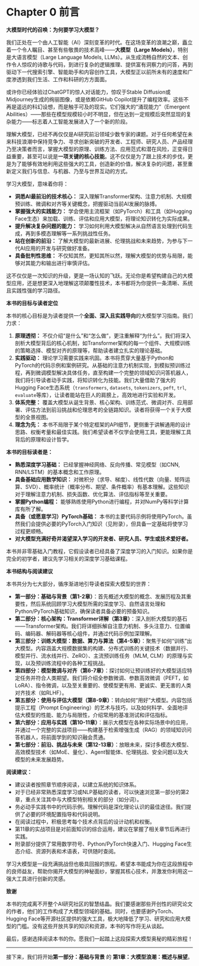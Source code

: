 # Chapter 0 前言

**大模型时代的召唤：为何要学习大模型？**

我们正处在一个由人工智能（AI）深刻变革的时代。在这场变革的浪潮之巅，矗立着一个令人瞩目、甚至有些敬畏的技术高峰——**大模型（Large Models）**，特别是大语言模型（Large Language Models, LLMs）。从生成流畅自然的文本、创作令人惊叹的诗歌与代码，到进行复杂的逻辑推理、提供富有洞察力的问答，再到驱动下一代搜索引擎、智能助手和内容创作工具，大模型正以前所未有的速度和广度渗透到我们生活、工作和科研的方方面面。

或许你已经体验过ChatGPT的惊人对话能力，惊叹于Stable Diffusion或Midjourney生成的绚丽图像，或是依赖GitHub Copilot提升了编程效率。这些不再是遥远的科幻设想，而是触手可及的现实。它们强大的“涌现能力”（Emergent Abilities）——那些在模型规模较小时不明显，但在达到一定规模后突然显现的复杂能力——标志着人工智能发展进入了一个新的阶段。

理解大模型，已经不再仅仅是AI研究前沿领域少数专家的课题。对于任何希望在未来科技浪潮中保持竞争力、寻求创新突破的开发者、工程师、研究人员、产品经理乃至决策者而言，掌握大模型的原理、训练方法、应用范式和潜在风险，正变得日益重要，甚至可以说是**一项关键的核心技能**。这不仅仅是为了跟上技术的步伐，更是为了能够有效地利用这些强大的工具，创造新的价值，解决复杂的问题，甚至重新定义我们与信息、与机器、乃至与世界互动的方式。

学习大模型，意味着你将：

* **洞悉AI最前沿的技术核心：** 深入理解Transformer架构、注意力机制、大规模预训练、微调和对齐等关键概念，把握驱动当前AI发展的脉搏。
* **掌握强大的实践能力：** 学会使用主流框架（如PyTorch）和工具（如Hugging Face生态）来加载、训练、评估和应用大模型，将理论知识转化为实际成果。
* **提升解决复杂问题的能力：** 学习如何利用大模型解决从自然语言处理到代码生成，再到多模态理解等一系列挑战性任务。
* **站在创新的前沿：** 了解大模型的最新进展、伦理挑战和未来趋势，为参与下一代AI应用的开发与研究做好准备。
* **具备批判性思维：** 不仅知其然，更知其所以然，理解大模型的优势与局限，能够对其能力和输出进行审慎评估。

这不仅仅是一次知识的升级，更是一场认知的飞跃。无论你是希望构建自己的大模型应用，还是想更深入地理解这项颠覆性技术，本书都将为你提供一条清晰、系统且实践性强的学习路径。

**本书的目标与读者定位**

本书的核心目标是为读者提供一个**全面、深入且实践导向**的大模型学习指南。我们力求：

1. **原理透彻：** 不仅介绍“是什么”和“怎么做”，更注重解释“为什么”。我们将深入剖析大模型背后的核心机制，如Transformer架构的每一个组件、大规模训练的策略选择、模型对齐的原理等，帮助读者建立扎实的理论基础。
2. **实践驱动：** 理论学习需要实践来巩固。本书将贯穿大量基于Python和PyTorch的代码示例和案例研究。从基础的注意力机制实现，到模拟预训练过程，再到微调模型解决具体任务，直至构建一个完整的领域知识问答机器人，我们将引导读者动手实践，将知识转化为技能。我们大量借助了强大的Hugging Face生态系统（`transformers`, `datasets`, `tokenizers`, `peft`, `trl`, `evaluate`等库），让读者能站在巨人的肩膀上，高效地进行实验和开发。
3. **体系完整：** 覆盖大模型从诞生背景、核心架构、训练范式、微调对齐、应用部署、评估方法到前沿挑战和伦理思考的全链路知识。读者将获得一个关于大模型的全景视图。
4. **理念为先：** 本书不局限于某个特定框架的API细节，更侧重于讲解通用的设计思路、权衡考量和最佳实践。我们希望读者不仅学会使用工具，更能理解工具背后的原理和设计哲学。

**本书的目标读者是：**

* **熟悉深度学习基础：** 已经掌握神经网络、反向传播、常见模型（如CNN, RNN/LSTM）的基本概念和工作原理。
* **具备基础应用数学知识：** 对微积分（求导、梯度）、线性代数（向量、矩阵运算、SVD）、概率统计（概率分布、期望、条件概率）有基本理解。这些知识对于理解注意力机制、损失函数、优化算法、评估指标等至关重要。
* **掌握Python编程：** 能够熟练使用Python进行编程，并对NumPy等科学计算库有所了解。
* **具备（或愿意学习）PyTorch基础：** 本书的主要代码示例将使用PyTorch。虽然我们会提供必要的PyTorch入门知识（见附录），但具备一定基础将使学习过程更顺畅。
* **对大模型充满好奇并渴望深入学习的开发者、研究人员、学生或技术爱好者。**

本书并非零基础入门教程，它假设读者已经具备了深度学习的入门知识。如果你是完全的初学者，建议先学习相关的深度学习基础课程。

**本书结构与阅读建议**

本书共分为七大部分，循序渐进地引导读者探索大模型的世界：

* **第一部分：基础与背景（第1-2章）**：首先概述大模型的概念、发展历程及其重要性，然后系统回顾学习大模型所需的深度学习、自然语言处理和Python/PyTorch基础知识，确保读者具备必要的预备知识。
* **第二部分：核心架构：Transformer详解（第3章）**：深入剖析大模型的基石——Transformer架构。我们将详细拆解自注意力机制、多头注意力、位置编码、编码器、解码器等核心组件，并通过代码示例加深理解。
* **第三部分：训练大模型：数据、算力与算法（第4-5章）**：聚焦于如何“训练”出大模型。内容涵盖大规模数据集的构建、分布式训练的关键技术（数据并行、模型并行、流水线并行、ZeRO）、主流预训练任务（MLM, CLM）的原理与实现，以及预训练流程中的各种工程挑战。
* **第四部分：模型微调与对齐（第6-7章）**：探讨如何让预训练好的大模型适应特定任务并符合人类期望。我们将介绍全参数微调、参数高效微调（PEFT，如LoRA）、指令微调，以及至关重要的、使模型更有用、更诚实、更无害的人类对齐技术（如RLHF）。
* **第五部分：使用与评估大模型（第8-9章）**：转向如何“用好”大模型。内容包括提示工程（Prompt Engineering）的艺术与技巧，以及如何科学、全面地评估大模型的性能、能力与局限性，介绍常用的基准测试和评估指标。
* **第六部分：应用与实践（第10-11章）**：展示大模型在各种实际场景中的应用，并通过一个完整的实战项目——构建基于检索增强生成（RAG）的领域知识问答机器人，将前面学到的知识融会贯通。
* **第七部分：前沿、挑战与未来（第12-13章）**：放眼未来，探讨多模态大模型、高效模型技术（如MoE、量化）、Agent智能体、伦理挑战、安全问题以及大模型的未来发展趋势。

**阅读建议：**

* 建议读者按照章节顺序阅读，以建立系统的知识体系。
* 对于已经非常熟悉深度学习或NLP基础的读者，可以快速浏览第一部分的第2章，重点关注其中与大模型特别相关的部分（如分词）。
* 务必动手实践书中的代码示例。理解代码是深化理论认识的最佳途径。我们提供了必要的环境配置指导和代码说明。
* 在阅读过程中，积极思考每个技术点背后的设计动机和权衡。
* 第11章的实战项目是对前面知识的综合运用，建议在掌握了相关章节后再进行实践。
* 附录部分提供了常用数学符号、Python/PyTorch快速入门、Hugging Face生态介绍、资源列表和术语表，可供随时查阅。

学习大模型是一段充满挑战但也极具回报的旅程。希望本书能成为你在这段旅程中的良师益友，帮助你揭开大模型的神秘面纱，掌握其核心技术，并激发你利用这一强大工具进行创新的灵感。

**致谢**

本书的完成离不开整个AI研究社区的智慧结晶。我们要感谢那些开创性的研究论文的作者，他们的工作构成了大模型领域的基础。同时，也要感谢PyTorch、Hugging Face等开源社区提供的强大工具，极大地降低了学习、研究和应用大模型的门槛。没有这些开放共享的知识和资源，本书的写作将无从谈起。

最后，感谢选择阅读本书的你。愿我们一起踏上这段探索大模型奥秘的精彩旅程！

---

接下来，我们将开始**第一部分：基础与背景** 的 **第1章：大模型浪潮：概述与展望**。
